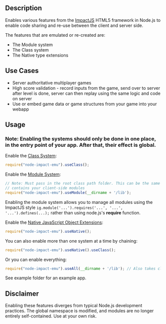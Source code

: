 ## Description

Enables various features from the [ImpactJS](http://impactjs.com) HTML5 framework in Node.js to enable code
sharing and re-use between the client and server side.

The features that are emulated or re-created are:

* The Module system
* The Class system
* The Native type extensions

## Use Cases

* Server authoritative multiplayer games
* High score validation - record inputs from the game, send over to server after level is done, server can then
replay using the same logic and code on server
* Use or embed game data or game structures from your game into your webapp

## Usage

### Note: Enabling the systems should only be done in one place, in the entry point of your app. After that, their effect is global.

Enable the [Class System](http://impactjs.com/documentation/class-reference/class):

```javascript
require("node-impact-emu").useClass();
```

Enable the [Module System](http://impactjs.com/documentation/class-reference/ig-core#module-definition):

```javascript
// Note: Must pass in the root class path folder. This can be the same lib folder that
// contains your client-side modules
require("node-impact-emu").useModule(__dirname + '/lib');
```

Enabling the module system allows you to manage all modules using the ImpactJS
style ```ig.module('...').requires('...', '...', '...').defines(...);``` rather than using node.js's **require** function.

Enable the [Native JavaScript Object Extensions](http://impactjs.com/documentation/class-reference/ig-core#native-javascript-object-extensions):

```javascript
require("node-impact-emu").useNative();
```


You can also enable more than one system at a time by chaining:

```javascript
require("node-impact-emu").useNative().useClass();
```

Or you can enable everything:

```javascript
require("node-impact-emu").useAll(__dirname + '/lib'); // Also takes class path folder for useModule
```

See example folder for an example app.

## Disclaimer

Enabling these features diverges from typical Node.js development practices. The global namespace is modified,
and modules are no longer entirely self-contained. Use at your own risk.